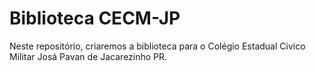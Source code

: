 # Biblioteca CECM-JP

Neste repositório, criaremos a biblioteca para o Colégio Estadual Civico Militar Josá Pavan de Jacarezinho PR.